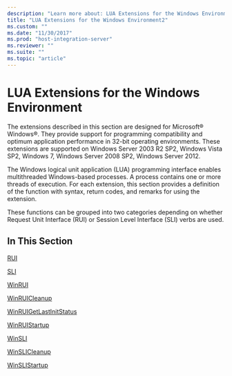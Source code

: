 ```yaml
---
description: "Learn more about: LUA Extensions for the Windows Environment"
title: "LUA Extensions for the Windows Environment2"
ms.custom: ""
ms.date: "11/30/2017"
ms.prod: "host-integration-server"
ms.reviewer: ""
ms.suite: ""
ms.topic: "article"
---
```

# LUA Extensions for the Windows Environment
The extensions described in this section are designed for Microsoft® Windows®. They provide support for programming compatibility and optimum application performance in 32-bit operating environments. These extensions are supported on Windows Server 2003 R2 SP2, Windows Vista SP2, Windows 7, Windows Server 2008 SP2, Windows Server 2012.  
  
 The Windows logical unit application (LUA) programming interface enables multithreaded Windows-based processes. A process contains one or more threads of execution. For each extension, this section provides a definition of the function with syntax, return codes, and remarks for using the extension.  
  
 These functions can be grouped into two categories depending on whether Request Unit Interface (RUI) or Session Level Interface (SLI) verbs are used.  
  
## In This Section  
 [RUI](../core/rui2.md)  
  
 [SLI](../core/sli2.md)  
  
 [WinRUI](../core/winrui1.md)  
  
 [WinRUICleanup](../core/winruicleanup1.md)  
  
 [WinRUIGetLastInitStatus](../core/winruigetlastinitstatus2.md)  
  
 [WinRUIStartup](../core/winruistartup1.md)  
  
 [WinSLI](../core/winsli1.md)  
  
 [WinSLICleanup](../core/winslicleanup2.md)  
  
 [WinSLIStartup](../core/winslistartup2.md)

